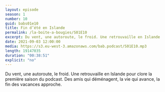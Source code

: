 ```yaml
---
layout: episode
season: 1
number: 10
guid: babs01e10
title: Fin d’été en Islande
permalink: /la-boite-a-bougies/S01E10
excerpt: Du vent, une autoroute, le froid. Une retrouvaille en Islande pour clore la première saison du podcast. Des amis qui déménagent, la vie qui avance, la fin des vacances approche.
date: 2021-09-03 12:00:00
media: https://s3.eu-west-3.amazonaws.com/bab.podcast/S01E10.mp3
length: 19147035
duration: "00:38:51"
explicit: "no"
---
```


Du vent, une autoroute, le froid. Une retrouvaille en Islande pour clore la première saison du podcast. Des amis qui déménagent, la vie qui avance, la fin des vacances approche.
